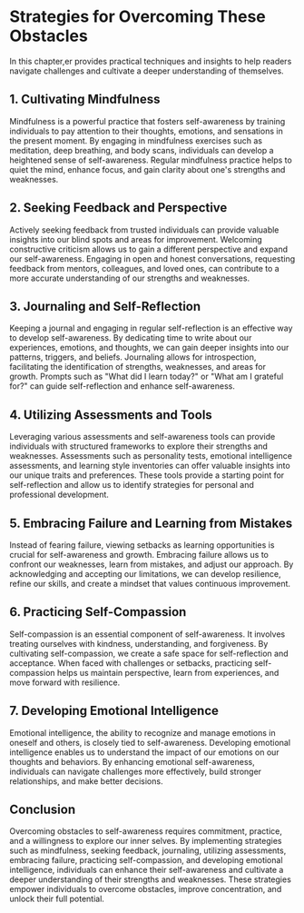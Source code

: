 Strategies for Overcoming These Obstacles
==================================================

In this chapter,er provides practical techniques and insights to help readers navigate challenges and cultivate a deeper understanding of themselves.

**1. Cultivating Mindfulness**
------------------------------

Mindfulness is a powerful practice that fosters self-awareness by training individuals to pay attention to their thoughts, emotions, and sensations in the present moment. By engaging in mindfulness exercises such as meditation, deep breathing, and body scans, individuals can develop a heightened sense of self-awareness. Regular mindfulness practice helps to quiet the mind, enhance focus, and gain clarity about one's strengths and weaknesses.

**2. Seeking Feedback and Perspective**
---------------------------------------

Actively seeking feedback from trusted individuals can provide valuable insights into our blind spots and areas for improvement. Welcoming constructive criticism allows us to gain a different perspective and expand our self-awareness. Engaging in open and honest conversations, requesting feedback from mentors, colleagues, and loved ones, can contribute to a more accurate understanding of our strengths and weaknesses.

**3. Journaling and Self-Reflection**
-------------------------------------

Keeping a journal and engaging in regular self-reflection is an effective way to develop self-awareness. By dedicating time to write about our experiences, emotions, and thoughts, we can gain deeper insights into our patterns, triggers, and beliefs. Journaling allows for introspection, facilitating the identification of strengths, weaknesses, and areas for growth. Prompts such as "What did I learn today?" or "What am I grateful for?" can guide self-reflection and enhance self-awareness.

**4. Utilizing Assessments and Tools**
--------------------------------------

Leveraging various assessments and self-awareness tools can provide individuals with structured frameworks to explore their strengths and weaknesses. Assessments such as personality tests, emotional intelligence assessments, and learning style inventories can offer valuable insights into our unique traits and preferences. These tools provide a starting point for self-reflection and allow us to identify strategies for personal and professional development.

**5. Embracing Failure and Learning from Mistakes**
---------------------------------------------------

Instead of fearing failure, viewing setbacks as learning opportunities is crucial for self-awareness and growth. Embracing failure allows us to confront our weaknesses, learn from mistakes, and adjust our approach. By acknowledging and accepting our limitations, we can develop resilience, refine our skills, and create a mindset that values continuous improvement.

**6. Practicing Self-Compassion**
---------------------------------

Self-compassion is an essential component of self-awareness. It involves treating ourselves with kindness, understanding, and forgiveness. By cultivating self-compassion, we create a safe space for self-reflection and acceptance. When faced with challenges or setbacks, practicing self-compassion helps us maintain perspective, learn from experiences, and move forward with resilience.

**7. Developing Emotional Intelligence**
----------------------------------------

Emotional intelligence, the ability to recognize and manage emotions in oneself and others, is closely tied to self-awareness. Developing emotional intelligence enables us to understand the impact of our emotions on our thoughts and behaviors. By enhancing emotional self-awareness, individuals can navigate challenges more effectively, build stronger relationships, and make better decisions.

**Conclusion**
--------------

Overcoming obstacles to self-awareness requires commitment, practice, and a willingness to explore our inner selves. By implementing strategies such as mindfulness, seeking feedback, journaling, utilizing assessments, embracing failure, practicing self-compassion, and developing emotional intelligence, individuals can enhance their self-awareness and cultivate a deeper understanding of their strengths and weaknesses. These strategies empower individuals to overcome obstacles, improve concentration, and unlock their full potential.

